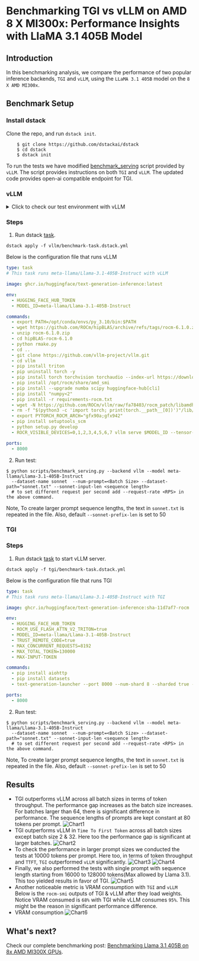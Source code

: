 # Benchmarking TGI vs vLLM on AMD 8 X MI300x: Performance Insights with LlaMA 3.1 405B Model

## Introduction
In this benchmarking analysis, we compare the performance of two popular inference backends, `TGI` and `vLLM`, using the `LLaMA 3.1 405B` model on the `8 X AMD MI300x`. 

## Benchmark Setup
### Install dstack
Clone the repo, and run `dstack init`.
```shell
    $ git clone https://github.com/dstackai/dstack
    $ cd dstack
    $ dstack init
```

To run the tests we have modified [benchmark_serving](https://github.com/vllm-project/vllm/blob/main/benchmarks/benchmark_serving.py) script provided by `vLLM`. The script provides instructions on both `TGI` and `vLLM`. The updated code provides open-ai compatible endpoint for TGI.

### vLLM
<details>
  <summary>Click to check our test environment with vLLM</summary>
    
    PyTorch version: 2.4.1+rocm6.1
    Is debug build: False
    CUDA used to build PyTorch: N/A
    ROCM used to build PyTorch: 6.1.40091-a8dbc0c19

    OS: Ubuntu 22.04.4 LTS (x86_64)
    GCC version: (Ubuntu 11.4.0-1ubuntu1~22.04) 11.4.0
    Clang version: 17.0.0 (https://github.com/RadeonOpenCompute/llvm-project roc-6.1.0 24103 7db7f5e49612030319346f900c08f474b1f9023a)
    CMake version: version 3.26.4
    Libc version: glibc-2.35
    
    Python version: 3.10.14 (main, Mar 21 2024, 16:24:04) [GCC 11.2.0] (64-bit runtime)
    Python platform: Linux-6.8.0-45-generic-x86_64-with-glibc2.35
    Is CUDA available: True
    CUDA runtime version: Could not collect
    CUDA_MODULE_LOADING set to: LAZY
    GPU models and configuration: AMD Instinct MI300X (gfx942:sramecc+:xnack-)
    Nvidia driver version: Could not collect
    cuDNN version: Could not collect
    HIP runtime version: 6.1.40093
    MIOpen runtime version: 3.1.0
    Is XNNPACK available: True
    
    Versions of relevant libraries:
    [pip3] mypy==1.4.1
    [pip3] mypy-extensions==1.0.0
    [pip3] numpy==1.26.4
    [pip3] pytorch-triton-rocm==3.0.0
    [pip3] pyzmq==24.0.1
    [pip3] torch==2.4.1+rocm6.1
    [pip3] torchaudio==2.4.1+rocm6.1
    [pip3] torchvision==0.16.1+fdea156
    [pip3] transformers==4.45.1
    [pip3] triton==3.0.0
    [conda] No relevant packages
    ROCM Version: 6.1.40091-a8dbc0c19
    Neuron SDK Version: N/A
    vLLM Version: 0.6.3.dev116+g151ef4ef
    vLLM Build Flags:
    CUDA Archs: Not Set; ROCm: Disabled; Neuron: Disabled
</details>

### Steps
1. Run dstack [task](https://dstack.ai/docs/tasks/). 
```shell
dstack apply -f vllm/benchmark-task.dstack.yml
```
Below is the configuration file that runs vLLM
```yaml
type: task
# This task runs meta-llama/Llama-3.1-405B-Instruct with vLLM

image: ghcr.io/huggingface/text-generation-inference:latest

env:
  - HUGGING_FACE_HUB_TOKEN
  - MODEL_ID=meta-llama/Llama-3.1-405B-Instruct

commands:
  - export PATH=/opt/conda/envs/py_3.10/bin:$PATH
  - wget https://github.com/ROCm/hipBLAS/archive/refs/tags/rocm-6.1.0.zip
  - unzip rocm-6.1.0.zip
  - cd hipBLAS-rocm-6.1.0
  - python rmake.py
  - cd ..
  - git clone https://github.com/vllm-project/vllm.git
  - cd vllm
  - pip install triton
  - pip uninstall torch -y
  - pip install torch torchvision torchaudio --index-url https://download.pytorch.org/whl/rocm6.1
  - pip install /opt/rocm/share/amd_smi
  - pip install --upgrade numba scipy huggingface-hub[cli]
  - pip install "numpy<2"
  - pip install -r requirements-rocm.txt
  - wget -N https://github.com/ROCm/vllm/raw/fa78403/rocm_patch/libamdhip64.so.6 -P /opt/rocm/lib
  - rm -f "$(python3 -c 'import torch; print(torch.__path__[0])')"/lib/libamdhip64.so*
  - export PYTORCH_ROCM_ARCH="gfx90a;gfx942"
  - pip install setuptools_scm
  - python setup.py develop
  - ROCR_VISIBLE_DEVICES=0,1,2,3,4,5,6,7 vllm serve $MODEL_ID --tensor-parallel-size=8 --disable-log-requests --disable-frontend-multiprocessing

ports:
  - 8000
```

2. Run test:
```shell 
$ python scripts/benchmark_serving.py --backend vllm --model meta-llama/Llama-3.1-405B-Instruct 
  --dataset-name sonnet  --num-prompt=<Batch Size> --dataset-path="sonnet.txt" --sonnet-input-len <sequence length>
  # to set different request per second add --request-rate <RPS> in the above command.
```

Note, To create larger prompt sequence lengths, the text in `sonnet.txt` is repeated in the file. Also, default `--sonnet-prefix-len` is set to 50

### TGI
### Steps
1. Run dstack [task](https://dstack.ai/docs/tasks/) to start vLLM server.
```shell
dstack apply -f tgi/benchmark-task.dstack.yml
```
Below is the configuration file that runs TGI
```yaml
type: task
# This task runs meta-llama/Llama-3.1-405B-Instruct with TGI

image: ghcr.io/huggingface/text-generation-inference:sha-11d7af7-rocm

env:
  - HUGGING_FACE_HUB_TOKEN
  - ROCM_USE_FLASH_ATTN_V2_TRITON=true
  - MODEL_ID=meta-llama/Llama-3.1-405B-Instruct
  - TRUST_REMOTE_CODE=true
  - MAX_CONCURRENT_REQUESTS=8192
  - MAX_TOTAL_TOKEN=130000
  - MAX-INPUT-TOKEN

commands:
  - pip install aiohttp
  - pip install datasets
  - text-generation-launcher --port 8000 --num-shard 8 --sharded true --max-concurrent-requests $MAX_CONCURRENT_REQUESTS --max-total-tokens $MAX_TOTAL_TOKEN --max-input-tokens $MAX-INPUT-TOKEN

ports:
  - 8000
```
2. Run test:
```shell 
$ python scripts/benchmark_serving.py --backend vllm --model meta-llama/Llama-3.1-405B-Instruct 
  --dataset-name sonnet  --num-prompt=<Batch Size> --dataset-path="sonnet.txt" --sonnet-input-len <sequence length>
  # to set different request per second add --request-rate <RPS> in the above command.
```
Note, To create larger prompt sequence lengths, the text in `sonnet.txt` is repeated in the file. Also, default `--sonnet-prefix-len` is set to 50


## Results
* TGI outperforms vLLM across all batch sizes in terms of token throughput. The performance gap increases
as the batch size increases. For batches larger than 64, there is significant difference in performance. The sequence
lengths of prompts are kept constant at 80 tokens per prompt.
![Chart1](charts_short_seq/throughput_tgi_vllm.png)
* TGI outperforms vLLM in `Time To First Token` across all batch sizes except batch size 2 & 32. Here too the performance
gap is significant at larger batches.
![Chart2](charts_short_seq/ttft_mean_tgi_vllm.png)
* To check the performance in larger prompt sizes we conducted the tests at 10000 tokens per prompt. Here too, 
in terms of token throughput and `TTFT`, `TGI` outperformed `vLLM` significantly.
![Chart3](charts_long_seq/throughput_tgi_vllm.png)
![Chart4](charts_long_seq/mean_ttft_tgi_vllm.png)
* Finally, we also performed the tests with single prompt with sequence length starting from 16000 to 128000 tokens(Max allowed by Llama 3.1).
This too yielded results in favor of TGI.
![Chart5](charts_single_seq/throughput_tgi_vllm.png)
* Another noticeable metric is VRAM consumption with `TGI` and `vLLM`
Below is the `rocm-smi` outputs of TGI & vLLM after they load weights. Notice VRAM consumed is `68%` with TGI while vLLM
consumes `95%`. This might be the reason in significant performance difference.
* VRAM consumption
![Chart6](gpu_vram_tgi_vllm.png)

## What's next?
Check our complete benchmarking post: [Benchmarking Llama 3.1 405B on 8x AMD MI300X GPUs](https://dstack.ai/blog/amd-mi300x-inference-benchmark/). 



